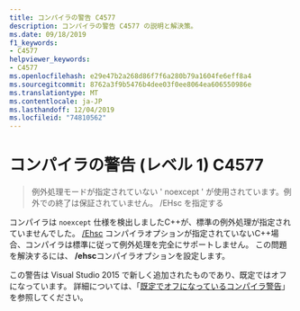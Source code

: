 ```yaml
---
title: コンパイラの警告 C4577
description: コンパイラの警告 C4577 の説明と解決策。
ms.date: 09/18/2019
f1_keywords:
- C4577
helpviewer_keywords:
- C4577
ms.openlocfilehash: e29e47b2a268d86f7f6a280b79a1604fe6eff8a4
ms.sourcegitcommit: 8762a3f9b5476b4dee03f0ee8064ea606550986e
ms.translationtype: MT
ms.contentlocale: ja-JP
ms.lasthandoff: 12/04/2019
ms.locfileid: "74810562"
---
```

# <a name="compiler-warning-level-1-c4577"></a>コンパイラの警告 (レベル 1) C4577

> 例外処理モードが指定されていない ' noexcept ' が使用されています。例外での終了は保証されていません。 /EHsc を指定する

コンパイラは `noexcept` 仕様を検出しましたC++が、標準の例外処理が指定されていませんでした。 [/Ehsc](../../build/reference/eh-exception-handling-model.md) コンパイラオプションが指定されていないC++場合、コンパイラは標準に従って例外処理を完全にサポートしません。 この問題を解決するには、 **/ehsc**コンパイラオプションを設定します。

この警告は Visual Studio 2015 で新しく追加されたものであり、既定ではオフになっています。 詳細については、「[既定でオフになっているコンパイラ警告](../../preprocessor/compiler-warnings-that-are-off-by-default.md)」を参照してください。
